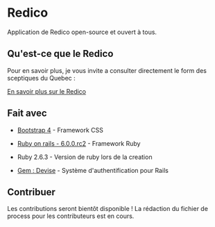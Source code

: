 # Redico

Application de Redico open-source et ouvert à tous.

## Qu'est-ce que le Redico
Pour en savoir plus, je vous invite a consulter directement le form des sceptiques du Quebec :

[En savoir plus sur le Redico](https://www.sceptiques.qc.ca/forum/redico)

## Fait avec

* [Bootstrap 4](https://getbootstrap.com/) - Framework CSS

* [Ruby on rails - 6.0.0.rc2](https://rubyonrails.org/) - Framework Ruby

* Ruby 2.6.3 - Version de ruby lors de la creation

* [Gem : Devise](https://github.com/plataformatec/devise) - Système d'authentification pour Rails

## Contribuer

Les contributions seront bientôt disponible ! La rédaction du fichier de process pour les contributeurs est en cours.